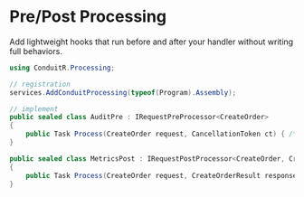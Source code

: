 # Pre/Post Processing

Add lightweight hooks that run before and after your handler without writing full behaviors.

```csharp
using ConduitR.Processing;

// registration
services.AddConduitProcessing(typeof(Program).Assembly);

// implement
public sealed class AuditPre : IRequestPreProcessor<CreateOrder>
{
    public Task Process(CreateOrder request, CancellationToken ct) { /* audit */ return Task.CompletedTask; }
}

public sealed class MetricsPost : IRequestPostProcessor<CreateOrder, CreateOrderResult>
{
    public Task Process(CreateOrder request, CreateOrderResult response, CancellationToken ct) { /* metrics */ return Task.CompletedTask; }
}
```
